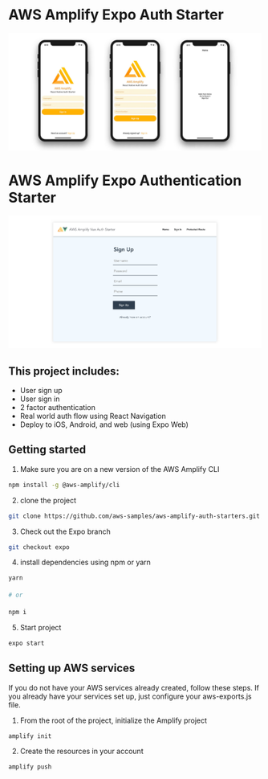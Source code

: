 # AWS Amplify Expo Auth Starter

![](hero.jpg)

# AWS Amplify Expo Authentication Starter

![](hero.png)

## This project includes:    
- User sign up
- User sign in
- 2 factor authentication
- Real world auth flow using React Navigation
- Deploy to iOS, Android, and web (using Expo Web)

## Getting started  

1. Make sure you are on a new version of the AWS Amplify CLI

```sh
npm install -g @aws-amplify/cli
```

2. clone the project    

```sh
git clone https://github.com/aws-samples/aws-amplify-auth-starters.git
```

3. Check out the Expo branch

```sh
git checkout expo
```

4. install dependencies using npm or yarn    

```sh
yarn 

# or

npm i
```

5. Start project    

```sh
expo start
```

## Setting up AWS services    
If you do not have your AWS services already created, follow these steps. If you already have your services set up, just configure your aws-exports.js file.    

1. From the root of the project, initialize the Amplify project    

```sh
amplify init
```

2. Create the resources in your account

```sh
amplify push
```
